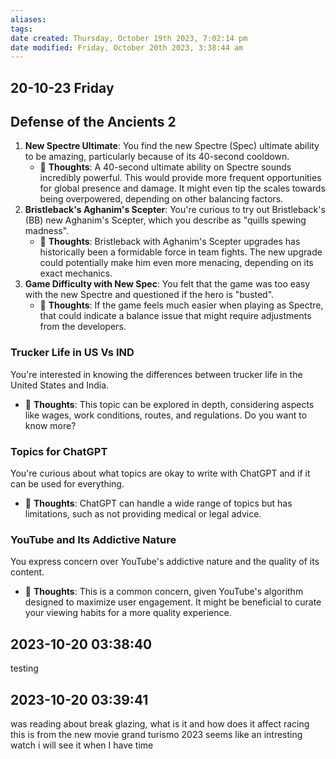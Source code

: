 ```yaml
---
aliases: 
tags: 
date created: Thursday, October 19th 2023, 7:02:14 pm
date modified: Friday, October 20th 2023, 3:38:44 am
---
```


## 20-10-23 Friday

## Defense of the Ancients 2

1. **New Spectre Ultimate**: You find the new Spectre (Spec) ultimate ability to be amazing, particularly because of its 40-second cooldown.  
    - 🤔 **Thoughts**: A 40-second ultimate ability on Spectre sounds incredibly powerful. This would provide more frequent opportunities for global presence and damage. It might even tip the scales towards being overpowered, depending on other balancing factors.
2. **Bristleback's Aghanim's Scepter**: You're curious to try out Bristleback's (BB) new Aghanim's Scepter, which you describe as "quills spewing madness".  
    - 🤔 **Thoughts**: Bristleback with Aghanim's Scepter upgrades has historically been a formidable force in team fights. The new upgrade could potentially make him even more menacing, depending on its exact mechanics.
3. **Game Difficulty with New Spec**: You felt that the game was too easy with the new Spectre and questioned if the hero is "busted".
    - 🤔 **Thoughts**: If the game feels much easier when playing as Spectre, that could indicate a balance issue that might require adjustments from the developers.

### Trucker Life in US Vs IND

You're interested in knowing the differences between trucker life in the United States and India.
- 🤔 **Thoughts**: This topic can be explored in depth, considering aspects like wages, work conditions, routes, and regulations. Do you want to know more?

### Topics for ChatGPT

You're curious about what topics are okay to write with ChatGPT and if it can be used for everything.
- 🤔 **Thoughts**: ChatGPT can handle a wide range of topics but has limitations, such as not providing medical or legal advice. 

### YouTube and Its Addictive Nature

You express concern over YouTube's addictive nature and the quality of its content.
- 🤔 **Thoughts**: This is a common concern, given YouTube's algorithm designed to maximize user engagement. It might be beneficial to curate your viewing habits for a more quality experience.

## 2023-10-20 03:38:40

testing


## 2023-10-20 03:39:41
was reading about break glazing, what is it and how does it affect racing this is from the new movie grand turismo 2023
seems like an intresting watch i will see it when I have time
